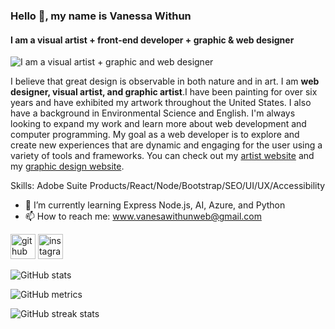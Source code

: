 ### Hello 👋, my name is Vanessa Withun
#### I am a visual artist + front-end developer + graphic & web designer
![I am a visual artist + graphic and web designer](https://pbs.twimg.com/profile_banners/1501252960721911808/1646762301/1080x360)

I believe that great design is observable in both nature and in art. I am **web designer, visual artist, and graphic artist**.I have been painting for over six years and have exhibited my artwork throughout the United States. I also have a background in Environmental Science and English. I'm always looking to expand my work and learn more about web development and computer programming. My goal as a web developer is to explore and create new experiences that are dynamic and engaging for the user using a variety of tools and frameworks. You can check out my [artist website](https://vanessawithun.com/) and my [graphic design website](https://vanessa555withun.myportfolio.com/).


Skills:  Adobe Suite Products/React/Node/Bootstrap/SEO/UI/UX/Accessibility



- 🌱 I’m currently learning Express Node.js, AI, Azure, and Python
- 📫 How to reach me: www.vanesawithunweb@gmail.com 


[<img src='https://cdn.jsdelivr.net/npm/simple-icons@3.0.1/icons/github.svg' alt='github' height='40'>](https://github.com/iNeso1984)  [<img src='https://cdn.jsdelivr.net/npm/simple-icons@3.0.1/icons/instagram.svg' alt='instagram' height='40'>](https://www.instagram.com/vanessa_withun_art/)  

![GitHub stats](https://github-readme-stats.vercel.app/api?username=iNeso1984&show_icons=true)  

![GitHub metrics](https://metrics.lecoq.io/iNeso1984)  

![GitHub streak stats](https://github-readme-streak-stats.herokuapp.com/?user=iNeso1984)  


